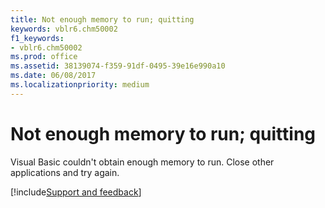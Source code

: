 ```yaml
---
title: Not enough memory to run; quitting
keywords: vblr6.chm50002
f1_keywords:
- vblr6.chm50002
ms.prod: office
ms.assetid: 38139074-f359-91df-0495-39e16e990a10
ms.date: 06/08/2017
ms.localizationpriority: medium
---
```



# Not enough memory to run; quitting

Visual Basic couldn't obtain enough memory to run. Close other applications and try again.

[!include[Support and feedback](~/includes/feedback-boilerplate.md)]